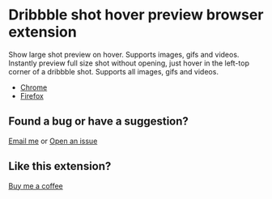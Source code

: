 # Dribbble shot hover preview browser extension

Show large shot preview on hover. Supports images, gifs and videos.
Instantly preview full size shot without opening, just hover in the left-top corner of a dribbble shot. 
Supports all images, gifs and videos.

* [Chrome](https://chrome.google.com/webstore/detail/dribbble-shot-hover-previ/kpokkmehdkmcnfiknnjlnjmppnpfnhkh)
* [Firefox](https://addons.mozilla.org/en-US/firefox/addon/dribbble-shot-hover-preview)



## Found a bug or have a suggestion?
[Email me](mailto:caticoapps@gmail.com) or [Open an issue](https://github.com/cat-ico/dribbble-hover-zoom/issues/new)

## Like this extension?
[Buy me a coffee](https://ko-fi.com/catico_apps)